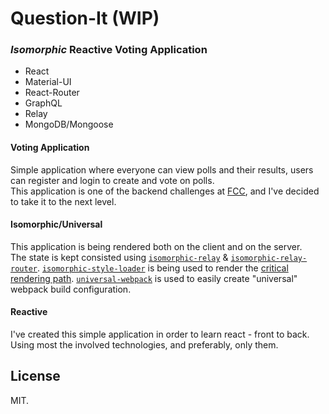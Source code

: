 # Question-It (WIP)
### _Isomorphic_ Reactive Voting Application
* React
* Material-UI
* React-Router
* GraphQL
* Relay
* MongoDB/Mongoose

#### Voting Application
Simple application where everyone can view polls and their results, users can register and login to create and vote on polls.  
This application is one of the backend challenges at [FCC](https://www.freecodecamp.com/), and I've decided to take it to the next level.

#### Isomorphic/Universal
This application is being rendered both on the client and on the server.  
The state is kept consisted using [`isomorphic-relay`](https://www.npmjs.com/package/isomorphic-relay) & [`isomorphic-relay-router`](https://www.npmjs.com/package/isomorphic-relay-router).
[`isomorphic-style-loader`](https://www.npmjs.com/package/isomorphic-style-loader) is being used to render the [critical rendering path](https://developers.google.com/web/fundamentals/performance/critical-rendering-path/?hl=en).
[`universal-webpack`](https://www.npmjs.com/package/universal-webpack) is used to easily create "universal" webpack build configuration.

#### Reactive
I've created this simple application in order to learn react - front to back. Using most the involved technologies, and preferably, only them.

## License
MIT.



